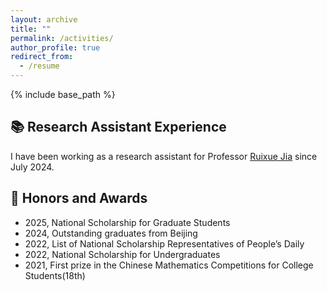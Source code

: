 ```yaml
---
layout: archive
title: ""
permalink: /activities/
author_profile: true
redirect_from:
  - /resume
---
```


{% include base_path %}

📚 Research Assistant Experience
------
I have been working as a research assistant for Professor [Ruixue Jia](https://gps.ucsd.edu/faculty-directory/ruixue-jia.html) since July 2024.  

🥇 Honors and Awards  
------
- 2025, National Scholarship for Graduate Students  
- 2024, Outstanding graduates from Beijing  
- 2022, List of National Scholarship Representatives of People’s Daily  
- 2022, National Scholarship for Undergraduates  
- 2021, First prize in the Chinese Mathematics Competitions for College Students(18th)  

